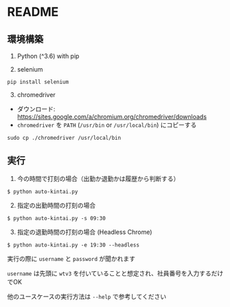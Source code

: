 # README

## 環境構築
1. Python (^3.6) with pip

2. selenium
```
pip install selenium
```

3. chromedriver

- ダウンロード: https://sites.google.com/a/chromium.org/chromedriver/downloads
- `chromedriver` を `PATH` (`/usr/bin` or `/usr/local/bin`) にコピーする

```
sudo cp ./chromedriver /usr/local/bin
```

## 実行
1. 今の時間で打刻の場合（出勤か退勤かは履歴から判断する）
```
$ python auto-kintai.py
```

2. 指定の出勤時間の打刻の場合
```
$ python auto-kintai.py -s 09:30
```

3. 指定の退勤時間の打刻の場合 (Headless Chrome)
```
$ python auto-kintai.py -e 19:30 --headless
```

実行の際に `username` と `password` が聞かれます

`username` は先頭に `wtv3` を付いていることと想定され、社員番号を入力するだけでOK

他のユースケースの実行方法は `--help` で参考してください
